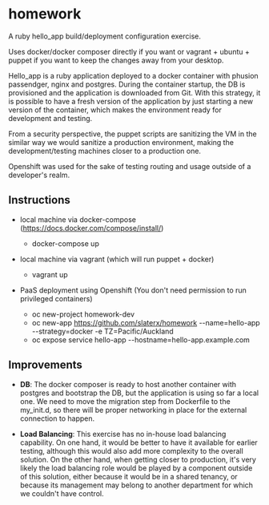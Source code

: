 # homework
A ruby hello_app build/deployment configuration exercise.

Uses docker/docker composer directly if you want or vagrant + ubuntu + puppet if you want to keep the changes away from your desktop.

Hello_app is a ruby application deployed to a docker container with phusion passendger, nginx and postgres. During the container startup, the DB is provisioned and the application is downloaded from Git. With this strategy, it is possible to have a fresh version of the application by just starting a new version of the container, which makes the environment ready for development and testing. 

From a security perspective, the puppet scripts are sanitizing the VM in the similar way we would sanitize a production environment, making the development/testing machines closer to a production one. 

Openshift was used for the sake of testing routing and usage outside of a developer's realm.

## Instructions
 - local machine via docker-compose (https://docs.docker.com/compose/install/)
 	- docker-compose up

 - local machine via vagrant (which will run puppet + docker)
 	- vagrant up

 - PaaS deployment using Openshift (You don't need permission to run privileged containers)
 	- oc new-project homework-dev
 	- oc new-app https://github.com/slaterx/homework --name=hello-app --strategy=docker -e TZ=Pacific/Auckland
 	- oc expose service hello-app --hostname=hello-app.example.com

## Improvements
* **DB**: The docker composer is ready to host another container with postgres and bootstrap the DB, but the application is using so far a local one. We need to move the migration step from Dockerfile to the my_init.d, so there will be proper networking in place for the external connection to happen.

* **Load Balancing**: This exercise has no in-house load balancing capability. On one hand, it would be better to have it available for earlier testing, although this would also add more complexity to the overall solution. On the other hand, when getting closer to production, it's very likely the load balancing role would be played by a component outside of this solution, either because it would be in a shared tenancy, or because its management may belong to another department for which we couldn't have control.